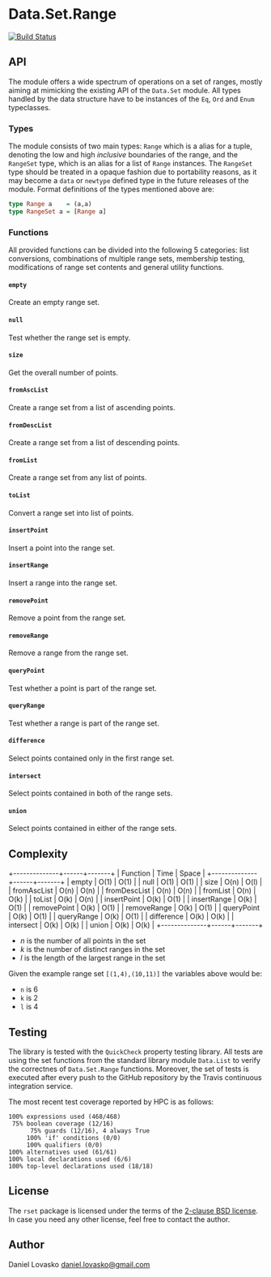 # Data.Set.Range
[![Build Status](https://travis-ci.org/lovasko/rset.svg?branch=master)](https://travis-ci.org/lovasko/rset)

## API
The module offers a wide spectrum of operations on a set of ranges, mostly
aiming at mimicking the existing API of the `Data.Set` module. All types
handled by the data structure have to be instances of the `Eq`, `Ord` and
`Enum` typeclasses.

### Types
The module consists of two main types: `Range` which is a alias for a tuple,
denoting the low and high _inclusive_ boundaries of the range, and the
`RangeSet` type, which is an alias for a list of `Range` instances. The
`RangeSet` type should be treated in a opaque fashion due to portability
reasons, as it may become a `data` or `newtype` defined type in the future
releases of the module. Format definitions of the types mentioned above are:

```haskell
type Range a    = (a,a)
type RangeSet a = [Range a]
```

### Functions
All provided functions can be divided into the following 5 categories: list
conversions, combinations of multiple range sets, membership testing,
modifications of range set contents and general utility functions.

#### `empty`
Create an empty range set.

#### `null`
Test whether the range set is empty.

#### `size`
Get the overall number of points.

#### `fromAscList`
Create a range set from a list of ascending points. 

#### `fromDescList`
Create a range set from a list of descending points.

#### `fromList`
Create a range set from any list of points.

#### `toList`
Convert a range set into list of points.

#### `insertPoint`
Insert a point into the range set.

#### `insertRange`
Insert a range into the range set.

#### `removePoint`
Remove a point from the range set.

#### `removeRange`
Remove a range from the range set.

#### `queryPoint`
Test whether a point is part of the range set.

#### `queryRange`
Test whether a range is part of the range set.

#### `difference`
Select points contained only in the first range set.

#### `intersect`
Select points contained in both of the range sets.

#### `union`
Select points contained in either of the range sets.

## Complexity
+--------------+------+-------+
| Function     | Time | Space |
+--------------+------+-------+
| empty        | O(1) | O(1)  |
| null         | O(1) | O(1)  |
| size         | O(n) | O(l)  |
| fromAscList  | O(n) | O(n)  |
| fromDescList | O(n) | O(n)  |
| fromList     | O(n) | O(k)  |
| toList       | O(k) | O(n)  |
| insertPoint  | O(k) | O(1)  |
| insertRange  | O(k) | O(1)  |
| removePoint  | O(k) | O(1)  | 
| removeRange  | O(k) | O(1)  |
| queryPoint   | O(k) | O(1)  |
| queryRange   | O(k) | O(1)  |
| difference   | O(k) | O(k)  |
| intersect    | O(k) | O(k)  |
| union        | O(k) | O(k)  |
+--------------+------+-------+

* *n* is the number of all points in the set
* *k* is the number of distinct ranges in the set
* *l* is the length of the largest range in the set

Given the example range set `[(1,4),(10,11)]` the variables above would be:
* `n` is 6
* `k` is 2
* `l` is 4

## Testing
The library is tested with the `QuickCheck` property testing library. All tests
are using the set functions from the standard library module `Data.List` to
verify the correctnes of `Data.Set.Range` functions. Moreover, the set of tests
is executed after every push to the GitHub repository by the Travis continuous
integration service.

The most recent test coverage reported by HPC is as follows:
```
100% expressions used (468/468)
 75% boolean coverage (12/16)
      75% guards (12/16), 4 always True
     100% 'if' conditions (0/0)
     100% qualifiers (0/0)
100% alternatives used (61/61)
100% local declarations used (6/6)
100% top-level declarations used (18/18)
```

## License
The `rset` package is licensed under the terms of the [2-clause BSD
license](LICENSE). In case you need any other license, feel free to contact the
author.

## Author
Daniel Lovasko <daniel.lovasko@gmail.com>
